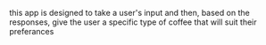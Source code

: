 this app is designed to take a user's input and then, based on the responses, give the user a specific type of coffee that will suit their preferances
